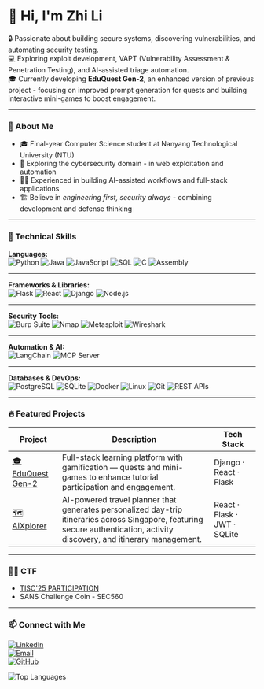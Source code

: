 # 👋 Hi, I'm Zhi Li

🔒 Passionate about building secure systems, discovering vulnerabilities, and automating security testing.  
💻 Exploring exploit development, VAPT (Vulnerability Assessment & Penetration Testing), and AI-assisted triage automation.  
🎓 Currently developing **EduQuest Gen-2**, an enhanced version of previous project - focusing on improved prompt generation for quests and building interactive mini-games to boost engagement.

---

### 🧭 About Me
- 🎓 Final-year Computer Science student at Nanyang Technological University (NTU)
- 🧠 Exploring the cybersecurity domain - in web exploitation and automation
- 🧑‍💻 Experienced in building AI-assisted workflows and full-stack applications
- 🏗️ Believe in *engineering first, security always* - combining development and defense thinking

---
### 🧩 Technical Skills

**Languages:**  
![Python](https://img.shields.io/badge/Python-3776AB?style=for-the-badge&logo=python&logoColor=white)
![Java](https://img.shields.io/badge/Java-007396?style=for-the-badge&logo=openjdk&logoColor=white)
![JavaScript](https://img.shields.io/badge/JavaScript-F7DF1E?style=for-the-badge&logo=javascript&logoColor=black)
![SQL](https://img.shields.io/badge/SQL-003B57?style=for-the-badge&logo=postgresql&logoColor=white)
![C](https://img.shields.io/badge/C-00599C?style=for-the-badge&logo=c&logoColor=white)
![Assembly](https://img.shields.io/badge/Assembly-525252?style=for-the-badge&logoColor=white)

---

**Frameworks & Libraries:**  
![Flask](https://img.shields.io/badge/Flask-000000?style=for-the-badge&logo=flask&logoColor=white)
![React](https://img.shields.io/badge/React-20232A?style=for-the-badge&logo=react&logoColor=61DAFB)
![Django](https://img.shields.io/badge/Django-092E20?style=for-the-badge&logo=django&logoColor=white)
![Node.js](https://img.shields.io/badge/Node.js-339933?style=for-the-badge&logo=nodedotjs&logoColor=white)

---

**Security Tools:**  
![Burp Suite](https://img.shields.io/badge/Burp%20Suite-FF6633?style=for-the-badge&logo=burpsuite&logoColor=white)
![Nmap](https://img.shields.io/badge/Nmap-4682B4?style=for-the-badge&logo=nmap&logoColor=white)
![Metasploit](https://img.shields.io/badge/Metasploit-003366?style=for-the-badge&logo=metasploit&logoColor=white)
![Wireshark](https://img.shields.io/badge/Wireshark-1679A7?style=for-the-badge&logo=wireshark&logoColor=white)

---

**Automation & AI:**  
![LangChain](https://img.shields.io/badge/LangChain-121212?style=for-the-badge&logo=chainlink&logoColor=white)
![MCP Server](https://img.shields.io/badge/Model%20Context%20Protocol-0078D4?style=for-the-badge&logo=azuredevops&logoColor=white)

---

**Databases & DevOps:**  
![PostgreSQL](https://img.shields.io/badge/PostgreSQL-336791?style=for-the-badge&logo=postgresql&logoColor=white)
![SQLite](https://img.shields.io/badge/SQLite-003B57?style=for-the-badge&logo=sqlite&logoColor=white)
![Docker](https://img.shields.io/badge/Docker-2496ED?style=for-the-badge&logo=docker&logoColor=white)
![Linux](https://img.shields.io/badge/Linux-FCC624?style=for-the-badge&logo=linux&logoColor=black)
![Git](https://img.shields.io/badge/Git-F05032?style=for-the-badge&logo=git&logoColor=white)
![REST APIs](https://img.shields.io/badge/REST%20API-02569B?style=for-the-badge&logo=fastapi&logoColor=white)

---

### 🔥 Featured Projects
| Project | Description | Tech Stack |
|----------|--------------|------------|
| [🎓 EduQuest Gen-2](https://github.com/ZCHUA040/EduQuest-Frontend-ReactJS) | Full-stack learning platform with gamification — quests and mini-games to enhance tutorial participation and engagement. | Django · React · Flask |
| [🗺️ AiXplorer](https://github.com/ZCHUA040/AI-Explorer) | AI-powered travel planner that generates personalized day-trip itineraries across Singapore, featuring secure authentication, activity discovery, and itinerary management. | React · Flask · JWT · SQLite |

---
### 🧠🏁 CTF
- [TISC'25 PARTICIPATION](https://credsverse.com/credentials/f5bdf1e2-3b16-4d59-913b-4cb2dbee45d4)  
- SANS Challenge Coin - SEC560

---

### 📫 Connect with Me
[![LinkedIn](https://img.shields.io/badge/LinkedIn-Zhi%20Li%20Chua-blue?style=flat-square&logo=linkedin)](https://www.linkedin.com/in/zhi-li-chua/)  
[![Email](https://img.shields.io/badge/Email-zchua040@e.ntu.edu.sg-red?style=flat-square&logo=gmail)](mailto:zchua040@e.ntu.edu.sg)  
[![GitHub](https://img.shields.io/badge/GitHub-zchua040-black?style=flat-square&logo=github)](https://github.com/zchua040)

![Top Languages](https://github-readme-stats.vercel.app/api/top-langs/?username=ZCHUA040&layout=compact&theme=tokyonight&hide_border=true)
